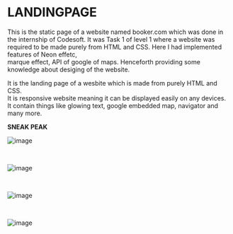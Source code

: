 # LANDINGPAGE

This is the static page of a website named booker.com which was done in the internship of Codesoft.
It was Task 1 of level 1 where a website was required to be made purely from HTML and CSS. Here I had implemented features of Neon effetc,<br>
marque effect, API of google of maps. Henceforth providing some knowledge about desiging of the website.<br>

It is the landing page of a  wesbite which is made from purely HTML and CSS.
<br>It is responsive website meaning it can be displayed easily on any devices.
<br>It contain things like glowing text, google embedded map, navigator and many more.

<b>SNEAK PEAK</b>
<br>

![image](https://github.com/user-attachments/assets/14125ed0-7767-4a76-8438-ef9cc5db0690)

<br>

![image](https://github.com/user-attachments/assets/99bece40-f374-409a-9b81-2449490d055b)

<br>

![image](https://github.com/user-attachments/assets/4397fa18-1f6c-41ed-9cfa-25d68a066040)

<br>

![image](https://github.com/user-attachments/assets/5195718d-feda-4518-8343-b124317e1d8d)
<br>

